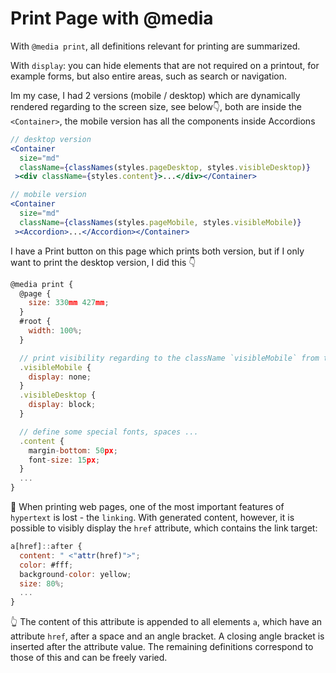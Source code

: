 # Print Page with @media

With `@media print`, all definitions relevant for printing are summarized.

With `display`: you can hide elements that are not required on a printout, for example forms, but also entire areas, such as search or navigation.

Im my case, I had 2 versions (mobile / desktop) which are dynamically rendered regarding to the screen size, see below👇, both are inside the `<Container>`, the mobile version has all the components inside Accordions

```jsx
// desktop version
<Container
  size="md"
  className={classNames(styles.pageDesktop, styles.visibleDesktop)}
 ><div className={styles.content}>...</div></Container>

// mobile version
<Container
  size="md"
  className={classNames(styles.pageMobile, styles.visibleMobile)}
 ><Accordion>...</Accordion></Container>
```

I have a Print button on this page which prints both version, but if I only want to print the desktop version, I did this 👇

```jsx
@media print {
  @page {
    size: 330mm 427mm;
  }
  #root {
    width: 100%;
  }

  // print visibility regarding to the className `visibleMobile` from the Component
  .visibleMobile {
    display: none;
  }
  .visibleDesktop {
    display: block;
  }

  // define some special fonts, spaces ...
  .content {
    margin-bottom: 50px;
    font-size: 15px;
  }
  ...
}
```

🌈 When printing web pages, one of the most important features of `hypertext` is lost - the `linking`. With generated content, however, it is possible to visibly display the `href` attribute, which contains the link target:

```jsx
a[href]::after {
  content: " <"attr(href)">";
  color: #fff;
  background-color: yellow;
  size: 80%;
  ...
}
```

👆 The content of this attribute is appended to all elements `a`, which have an attribute `href`, after a space and an angle bracket. A closing angle bracket is inserted after the attribute value. The remaining definitions correspond to those of this and can be freely varied.
